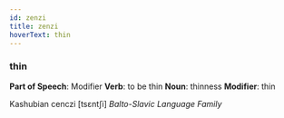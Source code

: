 ```yaml
---
id: zenzi
title: zenzi
hoverText: thin
---
```


### thin

**Part of Speech**: Modifier
**Verb**: to be thin
**Noun**: thinness
**Modifier**: thin

Kashubian cenczi [tsɛntʃi]
*Balto-Slavic Language Family*